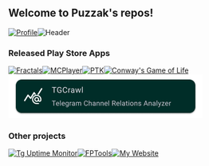## Welcome to Puzzak's repos!
[![Profile](https://raw.githubusercontent.com/Puzzaks/.github/refs/heads/master/Assets/Profile.png)](https://github.com/Puzzak)![Header](https://raw.githubusercontent.com/Puzzaks/.github/refs/heads/master/Assets/MD3Card.png)
### Released Play Store Apps
[![Fractals](https://raw.githubusercontent.com/Puzzaks/.github/refs/heads/master/Assets/Project-Fractals.png)](https://github.com/Puzzak/Fractal-Viewer)[![MCPlayer](https://raw.githubusercontent.com/Puzzaks/.github/refs/heads/master/Assets/Project-MCPlayer.png)](https://github.com/Puzzak/MCPlayer)[![PTK](https://raw.githubusercontent.com/Puzzaks/.github/refs/heads/master/Assets/Project-PTK.png)](https://github.com/Puzzak/PTK)[![Conway's Game of Life](https://raw.githubusercontent.com/Puzzaks/.github/refs/heads/master/Assets/Project-GoL.png)](https://github.com/Puzzak/gol)[![TGCrawl](https://raw.githubusercontent.com/Puzzaks/.github/refs/heads/master/Assets/Project-TGCrawl.png)](https://github.com/Puzzak/TGCrawl)
### Other projects
[![Tg Uptime Monitor](https://raw.githubusercontent.com/Puzzaks/.github/refs/heads/master/Assets/Project-UptimeTg.png)](https://github.com/Puzzak/Telegram-Uptime-Monitor)[![FPTools](https://raw.githubusercontent.com/Puzzaks/.github/refs/heads/master/Assets/Project-FPTools.png)](https://github.com/Puzzak/FPTools)[![My Website](https://raw.githubusercontent.com/Puzzaks/.github/refs/heads/master/Assets/Project-Web.png)](https://github.com/Puzzak/NewWebsite)
